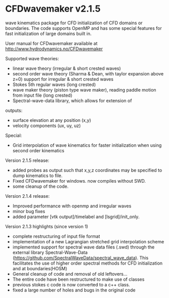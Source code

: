 # CFDwavemaker v2.1.5
wave kinematics package for CFD initialization of CFD domains or boundaries.
The code supports OpenMP and has some special features for fast initialization of large domains built in.

User manual for CFDwavemaker available at
http://www.hydrodynamics.no/CFDwavemaker

Supported wave theories: 
- linear wave theory (irregular & short crested waves)
- second order wave theory (Sharma & Dean, with taylor expansion above z=0) support for irregular & short crested waves 
- Stokes 5th regular waves (long crested)
- wave maker theory (piston type wave maker), reading paddle motion from input file (long crested)
- Spectral-wave-data library, which allows for extension of 

outputs: 
- surface elevation at any position (x,y)
- velocity components (ux, uy, uz)

Special:
- Grid interpolation of wave kinematics for faster initialization when using second order kinematics

Version 2.1.5 release:
- added probes as output such that x,y,z coordinates may be specified to dump kinematics to file.
- Fixed CFDwavemaker for windows. now compiles without SWD.
- some cleanup of the code.

Version 2.1.4 release:
- Improved performance with openmp and irregular waves
- minor bug fixes
- added parameter [vtk output]/timelabel and [lsgrid]/init_only.

Version 2.1.3 highlights (since version 1)
- complete restructuring of input file format
- implementation of a new Lagrangian stretched grid interpolation scheme
- implemented support for spectral wave data files (.swd) through the external library Spectral-Wave-Data (https://github.com/SpectralWaveData/spectral_wave_data). This facilitates the use of higher order spectral methods for CFD initialization and at boundaries(HOSM)
- General cleanup of code and removal of old leftovers...
- The entire code have been restructured to make use of classes
- previous stokes c code is now converted to a c++ class.
- fixed a large number of holes and bugs in the original code